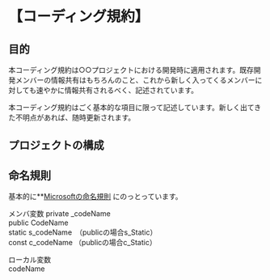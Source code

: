 # 【コーディング規約】
## 目的
本コーディング規約は○○プロジェクトにおける開発時に適用されます。既存開発メンバーの情報共有はもちろんのこと、これから新しく入ってくるメンバーに対しても速やかに情報共有されるべく、記述されています。

本コーディング規約はごく基本的な項目に限って記述しています。新しく出てきた不明点があれば、随時更新されます。

## プロジェクトの構成

## 命名規則
基本的に**[Microsoftの命名規則](https://learn.microsoft.com/ja-jp/dotnet/csharp/fundamentals/coding-style/identifier-names)
にのっとっています。

メンバ変数
private  _codeName  
public   CodeName  
static   s_codeName　（publicの場合s_Static）  
const    c_codeName    （publicの場合c_Static）  

ローカル変数  
codeName  

